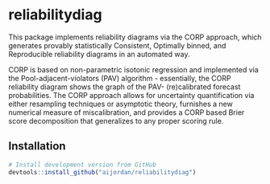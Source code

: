 
# reliabilitydiag

This package implements reliability diagrams via the CORP approach,
which generates provably statistically Consistent, Optimally binned, and
Reproducible reliability diagrams in an automated way.

CORP is based on non-parametric isotonic regression and implemented via
the Pool-adjacent-violators (PAV) algorithm - essentially, the CORP
reliability diagram shows the graph of the PAV- (re)calibrated forecast
probabilities. The CORP approach allows for uncertainty quantification
via either resampling techniques or asymptotic theory, furnishes a new
numerical measure of miscalibration, and provides a CORP based Brier
score decomposition that generalizes to any proper scoring rule.

## Installation

``` r
# Install development version from GitHub
devtools::install_github("aijordan/reliabilitydiag")
```
